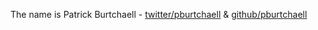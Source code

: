 The name is Patrick Burtchaell - [twitter/pburtchaell](http://twitter.com/pburtchaell) & [github/pburtchaell](http://github.com/pburtchaell)
